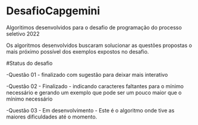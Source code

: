 # DesafioCapgemini
Algoritimos desenvolvidos para o desafio de programação do processo seletivo 2022

Os algoritmos desenvolvidos buscaram solucionar as questões propostas o mais próximo possível dos exemplos expostos no desafio.


#Status do desafio

-Questão 01 - finalizado com sugestão para deixar mais interativo

-Questão 02 - Finalizado - indicando caracteres faltantes para o mínimo necessário e gerando um exemplo que pode ser um pouco maior que o mínimo necessário

-Questão 03 - Em desenvolvimento - Este é o algoritmo onde tive as maiores dificuldades até o momento.


